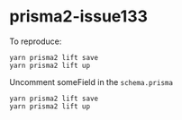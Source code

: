 # prisma2-issue133

To reproduce: 


```
yarn prisma2 lift save
yarn prisma2 lift up
``` 

Uncomment someField in the `schema.prisma`

```
yarn prisma2 lift save
yarn prisma2 lift up
```